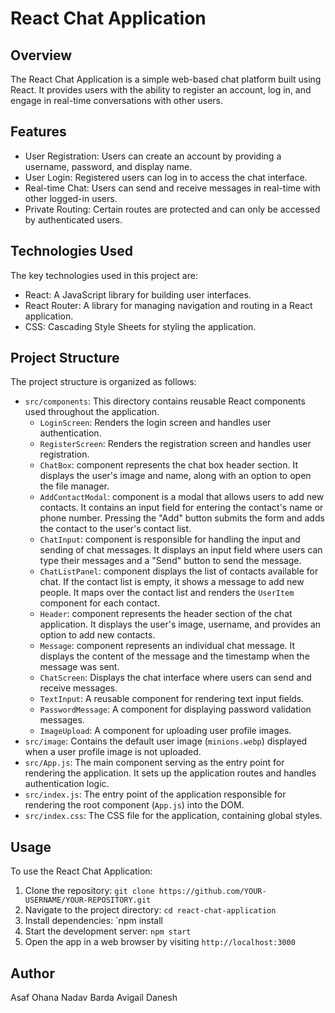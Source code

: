 # React Chat Application

## Overview

The React Chat Application is a simple web-based chat platform built using React. It provides users with the ability to register an account, log in, and engage in real-time conversations with other users.

## Features

- User Registration: Users can create an account by providing a username, password, and display name.
- User Login: Registered users can log in to access the chat interface.
- Real-time Chat: Users can send and receive messages in real-time with other logged-in users.
- Private Routing: Certain routes are protected and can only be accessed by authenticated users.

## Technologies Used

The key technologies used in this project are:

- React: A JavaScript library for building user interfaces.
- React Router: A library for managing navigation and routing in a React application.
- CSS: Cascading Style Sheets for styling the application.

## Project Structure

The project structure is organized as follows:

- `src/components`: This directory contains reusable React components used throughout the application.
  - `LoginScreen`: Renders the login screen and handles user authentication.
  - `RegisterScreen`: Renders the registration screen and handles user registration.
  - `ChatBox`: component represents the chat box header section. It displays the user's image and name, along with an option to open the file manager.
  - `AddContactModal`: component is a modal that allows users to add new contacts. It contains an input field for entering the contact's name or phone number. Pressing the "Add" button submits the form and adds the contact to the user's contact list.
  - `ChatInput`: component is responsible for handling the input and sending of chat messages. It displays an input field where users can type their messages and a "Send" button to send the message.
  - `ChatListPanel`: component displays the list of contacts available for chat. If the contact list is empty, it shows a message to add new people. It maps over the contact list and renders the `UserItem` component for each contact.
  - `Header`: component represents the header section of the chat application. It displays the user's image, username, and provides an option to add new contacts.
  - `Message`: component represents an individual chat message. It displays the content of the message and the timestamp when the message was sent.
  - `ChatScreen`: Displays the chat interface where users can send and receive messages.
  - `TextInput`: A reusable component for rendering text input fields.
  - `PasswordMessage`: A component for displaying password validation messages.
  - `ImageUpload`: A component for uploading user profile images.
- `src/image`: Contains the default user image (`minions.webp`) displayed when a user profile image is not uploaded.
- `src/App.js`: The main component serving as the entry point for rendering the application. It sets up the application routes and handles authentication logic.
- `src/index.js`: The entry point of the application responsible for rendering the root component (`App.js`) into the DOM.
- `src/index.css`: The CSS file for the application, containing global styles.

## Usage

To use the React Chat Application:

1. Clone the repository: `git clone https://github.com/YOUR-USERNAME/YOUR-REPOSITORY.git`
2. Navigate to the project directory: `cd react-chat-application`
3. Install dependencies: `npm install
4. Start the development server: `npm start`
5. Open the app in a web browser by visiting `http://localhost:3000`

## Author

Asaf Ohana
Nadav Barda
Avigail Danesh
